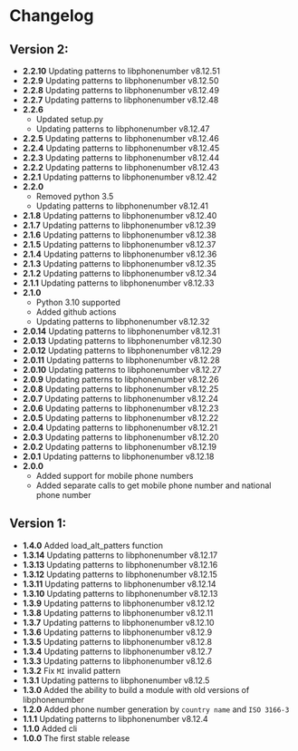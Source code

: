 # Changelog

## Version 2:

* **2.2.10** Updating patterns to libphonenumber v8.12.51
* **2.2.9** Updating patterns to libphonenumber v8.12.50
* **2.2.8** Updating patterns to libphonenumber v8.12.49
* **2.2.7** Updating patterns to libphonenumber v8.12.48
* **2.2.6**
    * Updated setup.py
    * Updating patterns to libphonenumber v8.12.47
* **2.2.5** Updating patterns to libphonenumber v8.12.46
* **2.2.4** Updating patterns to libphonenumber v8.12.45
* **2.2.3** Updating patterns to libphonenumber v8.12.44
* **2.2.2** Updating patterns to libphonenumber v8.12.43
* **2.2.1** Updating patterns to libphonenumber v8.12.42
* **2.2.0**
    * Removed python 3.5
    * Updating patterns to libphonenumber v8.12.41
* **2.1.8** Updating patterns to libphonenumber v8.12.40
* **2.1.7** Updating patterns to libphonenumber v8.12.39
* **2.1.6** Updating patterns to libphonenumber v8.12.38
* **2.1.5** Updating patterns to libphonenumber v8.12.37
* **2.1.4** Updating patterns to libphonenumber v8.12.36
* **2.1.3** Updating patterns to libphonenumber v8.12.35
* **2.1.2** Updating patterns to libphonenumber v8.12.34
* **2.1.1** Updating patterns to libphonenumber v8.12.33
* **2.1.0**
    * Python 3.10 supported
    * Added github actions
    * Updating patterns to libphonenumber v8.12.32
* **2.0.14** Updating patterns to libphonenumber v8.12.31
* **2.0.13** Updating patterns to libphonenumber v8.12.30
* **2.0.12** Updating patterns to libphonenumber v8.12.29
* **2.0.11** Updating patterns to libphonenumber v8.12.28
* **2.0.10** Updating patterns to libphonenumber v8.12.27
* **2.0.9** Updating patterns to libphonenumber v8.12.26
* **2.0.8** Updating patterns to libphonenumber v8.12.25
* **2.0.7** Updating patterns to libphonenumber v8.12.24
* **2.0.6** Updating patterns to libphonenumber v8.12.23
* **2.0.5** Updating patterns to libphonenumber v8.12.22
* **2.0.4** Updating patterns to libphonenumber v8.12.21
* **2.0.3** Updating patterns to libphonenumber v8.12.20
* **2.0.2** Updating patterns to libphonenumber v8.12.19
* **2.0.1** Updating patterns to libphonenumber v8.12.18
* **2.0.0**
    * Added support for mobile phone numbers
    * Added separate calls to get mobile phone number and national phone number

## Version 1:

* **1.4.0** Added load_alt_patters function
* **1.3.14** Updating patterns to libphonenumber v8.12.17
* **1.3.13** Updating patterns to libphonenumber v8.12.16
* **1.3.12** Updating patterns to libphonenumber v8.12.15
* **1.3.11** Updating patterns to libphonenumber v8.12.14
* **1.3.10** Updating patterns to libphonenumber v8.12.13
* **1.3.9** Updating patterns to libphonenumber v8.12.12
* **1.3.8** Updating patterns to libphonenumber v8.12.11
* **1.3.7** Updating patterns to libphonenumber v8.12.10
* **1.3.6** Updating patterns to libphonenumber v8.12.9
* **1.3.5** Updating patterns to libphonenumber v8.12.8
* **1.3.4** Updating patterns to libphonenumber v8.12.7
* **1.3.3** Updating patterns to libphonenumber v8.12.6
* **1.3.2** Fix `MI` invalid pattern
* **1.3.1** Updating patterns to libphonenumber v8.12.5
* **1.3.0** Added the ability to build a module with old versions of libphonenumber
* **1.2.0** Added phone number generation by `country name` and `ISO 3166-3`
* **1.1.1** Updating patterns to libphonenumber v8.12.4
* **1.1.0** Added cli
* **1.0.0** The first stable release
